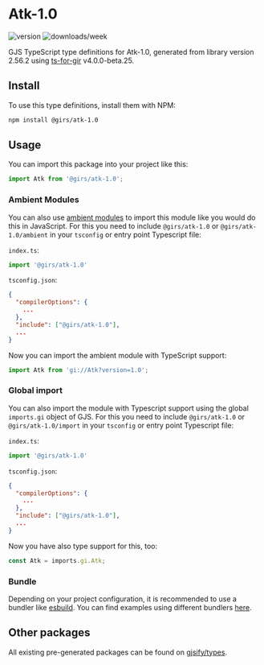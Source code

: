 
# Atk-1.0

![version](https://img.shields.io/npm/v/@girs/atk-1.0)
![downloads/week](https://img.shields.io/npm/dw/@girs/atk-1.0)


GJS TypeScript type definitions for Atk-1.0, generated from library version 2.56.2 using [ts-for-gir](https://github.com/gjsify/ts-for-gir) v4.0.0-beta.25.


## Install

To use this type definitions, install them with NPM:
```bash
npm install @girs/atk-1.0
```

## Usage

You can import this package into your project like this:
```ts
import Atk from '@girs/atk-1.0';
```

### Ambient Modules

You can also use [ambient modules](https://github.com/gjsify/ts-for-gir/tree/main/packages/cli#ambient-modules) to import this module like you would do this in JavaScript.
For this you need to include `@girs/atk-1.0` or `@girs/atk-1.0/ambient` in your `tsconfig` or entry point Typescript file:

`index.ts`:
```ts
import '@girs/atk-1.0'
```

`tsconfig.json`:
```json
{
  "compilerOptions": {
    ...
  },
  "include": ["@girs/atk-1.0"],
  ...
}
```

Now you can import the ambient module with TypeScript support: 

```ts
import Atk from 'gi://Atk?version=1.0';
```

### Global import

You can also import the module with Typescript support using the global `imports.gi` object of GJS.
For this you need to include `@girs/atk-1.0` or `@girs/atk-1.0/import` in your `tsconfig` or entry point Typescript file:

`index.ts`:
```ts
import '@girs/atk-1.0'
```

`tsconfig.json`:
```json
{
  "compilerOptions": {
    ...
  },
  "include": ["@girs/atk-1.0"],
  ...
}
```

Now you have also type support for this, too:

```ts
const Atk = imports.gi.Atk;
```

### Bundle

Depending on your project configuration, it is recommended to use a bundler like [esbuild](https://esbuild.github.io/). You can find examples using different bundlers [here](https://github.com/gjsify/ts-for-gir/tree/main/examples).

## Other packages

All existing pre-generated packages can be found on [gjsify/types](https://github.com/gjsify/types).


